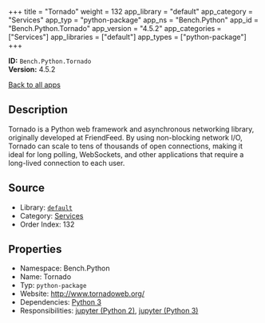 ﻿+++
title = "Tornado"
weight = 132
app_library = "default"
app_category = "Services"
app_typ = "python-package"
app_ns = "Bench.Python"
app_id = "Bench.Python.Tornado"
app_version = "4.5.2"
app_categories = ["Services"]
app_libraries = ["default"]
app_types = ["python-package"]
+++

**ID:** `Bench.Python.Tornado`  
**Version:** 4.5.2  
<!--more-->

[Back to all apps](/apps/)

## Description
Tornado is a Python web framework and asynchronous networking library, originally developed at FriendFeed. By using non-blocking network I/O, Tornado can scale to tens of thousands of open connections, making it ideal for long polling, WebSockets, and other applications that require a long-lived connection to each user.

## Source

* Library: [`default`](/app_libraries/default)
* Category: [Services](/app_categories/services)
* Order Index: 132

## Properties

* Namespace: Bench.Python
* Name: Tornado
* Typ: `python-package`
* Website: <http://www.tornadoweb.org/>
* Dependencies: [Python 3](/apps/Bench.Python3)
* Responsibilities: [jupyter (Python 2)](/apps/Bench.Python2.Jupyter), [jupyter (Python 3)](/apps/Bench.Python3.Jupyter)

